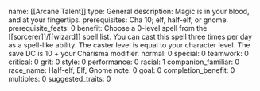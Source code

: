 name: [[Arcane Talent]]
type: General
description: Magic is in your blood, and at your fingertips.
prerequisites: Cha 10; elf, half-elf, or gnome.
prerequisite_feats: 0
benefit: Choose a 0-level spell from the [[sorcerer]]/[[wizard]] spell list. You can cast this spell three times per day as a spell-like ability. The caster level is equal to your character level. The save DC is 10 + your Charisma modifier.
normal: 0
special: 0
teamwork: 0
critical: 0
grit: 0
style: 0
performance: 0
racial: 1
companion_familiar: 0
race_name: Half-elf, Elf, Gnome
note: 0
goal: 0
completion_benefit: 0
multiples: 0
suggested_traits: 0
